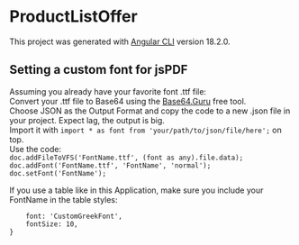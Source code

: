 # ProductListOffer

This project was generated with [Angular CLI](https://github.com/angular/angular-cli) version 18.2.0.

## Setting a custom font for jsPDF

Assuming you already have your favorite font .ttf file:  
Convert your .ttf file to Base64 using the [Base64.Guru](https://base64.guru/converter/encode/file) free tool.  
Choose JSON as the Output Format and copy the code to a new .json file in your project. Expect lag, the output is big.  
Import it with `import * as font from 'your/path/to/json/file/here';` on top.  
Use the code:  
`doc.addFileToVFS('FontName.ttf', (font as any).file.data);`  
`doc.addFont('FontName.ttf', 'FontName', 'normal');`
`doc.setFont('FontName');`  

If you use a table like in this Application, make sure you include your FontName in the table styles:  
```styles: {
    font: 'CustomGreekFont',
    fontSize: 10,
}